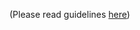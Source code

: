 (Please read guidelines [here](https://github.com/ocornut/imgui/blob/master/.github/CONTRIBUTING.md))

